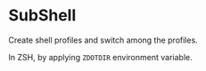 # SubShell

Create shell profiles and switch among the profiles.

In ZSH, by applying `ZDOTDIR` environment variable.